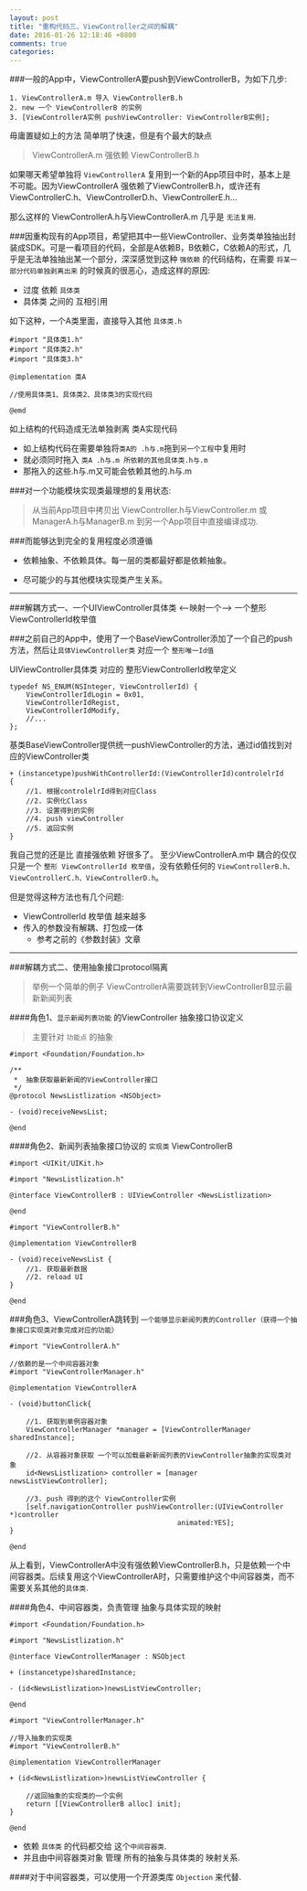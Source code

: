 ```yaml
---
layout: post
title: "重构代码三、ViewController之间的解耦"
date: 2016-01-26 12:18:46 +0800
comments: true
categories: 
---
```



###一般的App中，ViewControllerA要push到ViewControllerB，为如下几步:

```
1. ViewControllerA.m 导入 ViewControllerB.h
2. new 一个 ViewControllerB 的实例
3. [ViewControllerA实例 pushViewController: ViewControllerB实例];
```

毋庸置疑如上的方法 简单明了快速，但是有个最大的缺点

> ViewControllerA.m 强依赖 ViewControllerB.h

如果哪天希望单独将 `ViewControllerA` 复用到一个新的App项目中时，基本上是不可能。因为ViewControllerA 强依赖了ViewControllerB.h，或许还有ViewControllerC.h、ViewControllerD.h、ViewControllerE.h...

那么这样的 ViewControllerA.h与ViewControllerA.m 几乎是 `无法复用`.

###因重构现有的App项目，希望把其中一些ViewController、业务类单独抽出封装成SDK。可是一看项目的代码，全部是A依赖B，B依赖C，C依赖A的形式，几乎是无法单独抽出某一个部分，深深感觉到这种 `强依赖` 的代码结构，在需要 `将某一部分代码单独剥离出来` 的时候真的很恶心，造成这样的原因:

- 过度 依赖 `具体类`
- 具体类 之间的 互相引用

如下这种，一个A类里面，直接导入其他 `具体类.h`

```
#import "具体类1.h"
#import "具体类2.h"
#import "具体类3.h"

@implementation 类A

//使用具体类1、具体类2、具体类3的实现代码

@emd
```

如上结构的代码造成无法单独剥离 类A实现代码 

- 如上结构代码在需要单独将`类A的 .h与.m`拖到`另一个工程`中复用时
- 就必须同时拖入 `类A .h与.m 所依赖的其他具体类.h与.m`
- 那拖入的这些.h与.m又可能会依赖其他的.h与.m


###对一个功能模块实现类最理想的复用状态:

> 从当前App项目中拷贝出 ViewController.h与ViewController.m 或 ManagerA.h与ManagerB.m 到另一个App项目中直接编译成功.


###而能够达到完全的复用程度必须遵循

- 依赖抽象、不依赖具体。每一层的类都最好都是依赖抽象。

- 尽可能少的与其他模块实现类产生关系。

***

###解耦方式一、一个UIViewController具体类 <--映射一个--> 一个整形ViewControllerId枚举值

###之前自己的App中，使用了一个BaseViewController添加了一个自己的push方法，然后让`具体ViewController类` 对应一个 `整形唯一Id值`

UIViewController具体类 对应的 整形ViewControllerId枚举定义

```objc
typedef NS_ENUM(NSInteger, ViewControllerId) {
    ViewControllerIdLogin = 0x01,
    ViewControllerIdRegist,
    ViewControllerIdModify,
    //...
};
```

基类BaseViewController提供统一pushViewController的方法，通过id值找到对应的ViewController类

```
+ (instancetype)pushWithControllerId:(ViewControllerId)controlelrId
{
    //1. 根据controlelrId得到对应Class
    //2. 实例化Class
    //3. 设置得到的实例
    //4. push viewController
    //5. 返回实例
}
```

我自己觉的还是比 直接强依赖 好很多了。
至少ViewControllerA.m中 耦合的仅仅只是一个 `整形 ViewControllerId 枚举值`，没有依赖任何的 `ViewControllerB.h、ViewControllerC.h、ViewControllerD.h`。


但是觉得这种方法也有几个问题:

- ViewControllerId 枚举值 越来越多
- 传入的参数没有解耦、打包成一体
	- 参考之前的《参数封装》文章

****

###解耦方式二、使用抽象接口protocol隔离

> 举例一个简单的例子 ViewControllerA需要跳转到ViewControllerB显示最新新闻列表

####角色1、`显示新闻列表功能` 的ViewController 抽象接口协议定义

> 主要针对 `功能点` 的抽象

```objc
#import <Foundation/Foundation.h>

/**
 *  抽象获取最新新闻的ViewController接口
 */
@protocol NewsListlization <NSObject>

- (void)receiveNewsList;

@end
```

####角色2、新闻列表抽象接口协议的 `实现类` ViewControllerB

```objc
#import <UIKit/UIKit.h>

#import "NewsListlization.h"

@interface ViewControllerB : UIViewController <NewsListlization>

@end
```

```objc
#import "ViewControllerB.h"

@implementation ViewControllerB

- (void)receiveNewsList {
    //1. 获取最新数据
    //2. reload UI
}

@end
```

###角色3、ViewControllerA跳转到 `一个能够显示新闻列表的Controller（获得一个抽象接口实现类对象完成对应的功能）`

```objc
#import "ViewControllerA.h"

//依赖的是一个中间容器对象
#import "ViewControllerManager.h"

@implementation ViewControllerA

- (void)buttonClick{
    
    //1. 获取到单例容器对象
    ViewControllerManager *manager = [ViewControllerManager sharedInstance];
    
    //2. 从容器对象获取 一个可以加载最新新闻列表的ViewController抽象的实现类对象
    id<NewsListlization> controller = [manager newsListViewController];
    
    //3. push 得到的这个 ViewController实例
    [self.navigationController pushViewController:(UIViewController *)controller
                                         animated:YES];
}

@end
```

从上看到，ViewControllerA中没有强依赖ViewControllerB.h，只是依赖一个中间容器类。后续复用这个ViewControllerA时，只需要维护这个中间容器类，而不需要关系其他的`具体类`.


####角色4、中间容器类，负责管理 抽象与具体实现的映射

```objc
#import <Foundation/Foundation.h>

#import "NewsListlization.h"

@interface ViewControllerManager : NSObject

+ (instancetype)sharedInstance;

- (id<NewsListlization>)newsListViewController;

@end
```

```objc
#import "ViewControllerManager.h"

//导入抽象的实现类
#import "ViewControllerB.h"

@implementation ViewControllerManager

+ (id<NewsListlization>)newsListViewController {
    
    //返回抽象的实现类的一个实例
    return [[ViewControllerB alloc] init];
}

@end
```

- 依赖 `具体类` 的代码都交给 这个`中间容器类`.
- 并且由中间容器类对象 管理 所有的抽象与具体类的 映射关系.

####对于中间容器类，可以使用一个开源类库 `Objection` 来代替.
